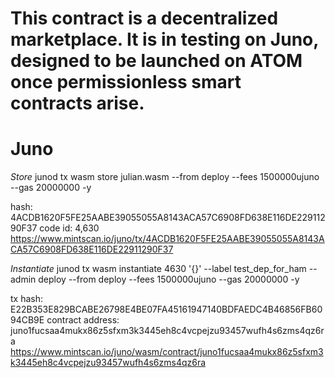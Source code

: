 # This contract is a decentralized marketplace. It is in testing on Juno, designed to be launched on ATOM once permissionless smart contracts arise.

# Juno

*Store*
junod tx wasm store julian.wasm --from deploy --fees 1500000ujuno --gas 20000000 -y

hash: 4ACDB1620F5FE25AABE39055055A8143ACA57C6908FD638E116DE22911290F37
code id: 4,630
https://www.mintscan.io/juno/tx/4ACDB1620F5FE25AABE39055055A8143ACA57C6908FD638E116DE22911290F37

*Instantiate*
junod tx wasm instantiate 4630 '{}' --label test_dep_for_ham --admin deploy --from deploy --fees 1500000ujuno --gas 20000000 -y

tx hash: E22B353E829BCABE26798E4BE07FA45161947140BDFAEDC4B46856FB6094CB9E
contract address: juno1fucsaa4mukx86z5sfxm3k3445eh8c4vcpejzu93457wufh4s6zms4qz6ra
https://www.mintscan.io/juno/wasm/contract/juno1fucsaa4mukx86z5sfxm3k3445eh8c4vcpejzu93457wufh4s6zms4qz6ra
